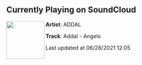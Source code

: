 ## Currently Playing on SoundCloud

[<img align="left" width="100" src="https://i1.sndcdn.com/artworks-jcokT8Ly5Dn8qEJQ-DPrMLw-t500x500.jpg">](https://soundcloud.com/addal/addal-angels?in=coffymusic/sets/beats-to-study-relax-to-1)

**Artist**: ADDAL 

**Track**: Addal - Angels

Last updated at 06/28/2021 12:05
